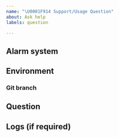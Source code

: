 ```yaml
---
name: "\U0001F914 Support/Usage Question"
about: Ask help
labels: question

---
```


<!--
Before asking a question look into wiki and FAQ page:
- Wiki: https://github.com/ParadoxAlarmInterface/pai/wiki
- FAQ: https://github.com/ParadoxAlarmInterface/pai/wiki/FAQ
- Use search before posting. Maybe your issue was already solved.
- You can always use https://discord.gg/6KaXFtg39r to ask a quick question.
-->

## Alarm system
<!-- Describe your panel model (EVO192, Spectra SP4000, Magellan MG5050), access mode (Serial, IP150, etc..) and hardware. -->

## Environment
<!--
Windows, Linux, RPI...
Python version
-->

### Git branch
<!-- Which Git branch you use. Did you tried "dev" branch? -->

## Question
<!-- Your question goes here. -->

## Logs (if required)
<!-- PLEASE DO NOT SEND LOGS IN CLEAR TEXT AS THEY MAY CONTAIN SENSITIVE INFORMATION
If you wish to add a log (which will greatly help us), please follow the following instructions:

1. Go to https://keybase.io/encrypt
2. Write 'yozik04' as the recipient
3. Write your log or add a link to the log file (if using services such as dropbox).
4. Click Encrypt
5. Save the result to a text file and add it as an attachment.-->
